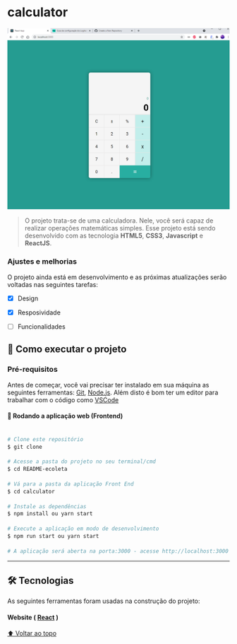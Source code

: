 # calculator


<img src="./public/images/preview.png" alt="theme">

> O projeto trata-se de uma calculadora. Nele, você será capaz de realizar operações matemáticas simples. Esse projeto está sendo desenvolvido com as tecnologia <strong>HTML5</strong>, <strong>CSS3</strong>, <strong>Javascript</strong> e <strong>ReactJS</strong>.

### Ajustes e melhorias

O projeto ainda está em desenvolvimento e as próximas atualizações serão voltadas nas seguintes tarefas:

- [X] Design
- [X] Resposividade
- [ ] Funcionalidades


## 🚀 Como executar o projeto


### Pré-requisitos

Antes de começar, você vai precisar ter instalado em sua máquina as seguintes ferramentas:
[Git](https://git-scm.com), [Node.js](https://nodejs.org/en/). 
Além disto é bom ter um editor para trabalhar com o código como [VSCode](https://code.visualstudio.com/)


#### 🧭 Rodando a aplicação web (Frontend)

```bash

# Clone este repositório
$ git clone 

# Acesse a pasta do projeto no seu terminal/cmd
$ cd README-ecoleta

# Vá para a pasta da aplicação Front End
$ cd calculator

# Instale as dependências
$ npm install ou yarn start

# Execute a aplicação em modo de desenvolvimento
$ npm run start ou yarn start

# A aplicação será aberta na porta:3000 - acesse http://localhost:3000

```

---

## 🛠 Tecnologias

As seguintes ferramentas foram usadas na construção do projeto:

#### **Website**  ( [React](https://reactjs.org/) )


[⬆ Voltar ao topo](#calculator)<br>
